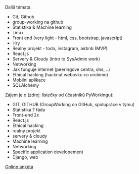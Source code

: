 Další témata:


* Git, Github
* group-working na github
* Statistika & Machine learning
* Linux
* Front end (very light - html, css, bootstrap, javascript)
* Hry
* Realny projekt - todo, instagram, airbnb (MVP)
* React.js
* Servery & Cloudy (intro to SysAdmin work)
* Networking
* Jak funguje internet (peeringove centra, dns, ..)
* Ethical hacking (hacknut webovku co urobime)
* Mobilni aplikace
* SQLAlchemy 

Zájem je o (zdroj: lístečky od účastníků PyWorkingu):

* GIT, GITHUB (GroupWorking on GitHub, spolupráce v týmu) 
* Statistika ? řádu
* Front-end 2x
* React.js 
* Ethical hacking 
* realný projekt
* servery & cloudy
* Machine learning 
* Networking
* Specific application developement 
* Django, web

[Online anketa](https://pyworking-anketa.messa.cz/)
